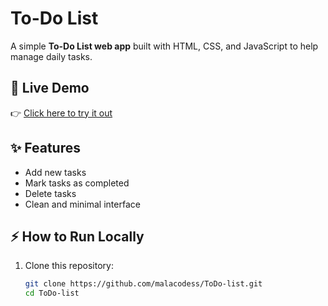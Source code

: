 # To-Do List  

A simple **To-Do List web app** built with HTML, CSS, and JavaScript to help manage daily tasks.  

## 🚀 Live Demo  
👉 [Click here to try it out](https://malacodess.github.io/ToDo-list/)  

## ✨ Features  
- Add new tasks  
- Mark tasks as completed  
- Delete tasks  
- Clean and minimal interface  

## ⚡ How to Run Locally  
1. Clone this repository:  
   ```bash
   git clone https://github.com/malacodess/ToDo-list.git
   cd ToDo-list


